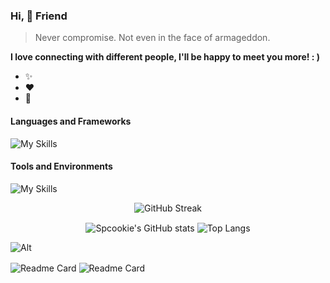 ### Hi, 👋 Friend

>  Never compromise. Not even in the face of armageddon.

**I love connecting with different people, I'll be happy to meet you more! : )**

- ✨
- ❤️
- 🌱

#### Languages and Frameworks
![My Skills](https://skillicons.dev/icons?i=java,kotlin,css,graphql,hibernate,html,js,md,mysql,regex,sass,spring,vue,py,bash&theme=light)

#### Tools and Environments
![My Skills](https://skillicons.dev/icons?i=docker,git,gradle,idea,kafka,linux,nginx,postman,redis,vscode,mongodb,maven&theme=light)

<p align="center"><img alt="GitHub Streak" src="https://streak-stats.demolab.com?user=spcookie&theme=cobalt&date_format=%5BY%20%5DM%20j&card_width=600"/></p>

<p align="center">
  <img alt="Spcookie's GitHub stats" align="center" src="https://github-readme-stats.vercel.app/api?username=spcookie&count_private=true&show_icons=true&theme=buefy"/>
  <img alt="Top Langs" align="center" src="https://github-readme-stats.vercel.app/api/top-langs/?username=spcookie&layout=compact"/>
</p>

![Alt](https://repobeats.axiom.co/api/embed/7e98cddc6e5cd745b5de4a017c71f67438600df1.svg "Repobeats analytics image")

<img alt="Readme Card" align="center" src="https://github-readme-stats.vercel.app/api/pin/?username=spcookie&repo=live-chat&show_icons=true&theme=buefy"/>
<img alt="Readme Card" align="center" src="https://github-readme-stats.vercel.app/api/pin/?username=spcookie&repo=live-chat-ui&show_icons=true&theme=buefy"/>

<!---
spcookie/spcookie is a ✨ special ✨ repository because its `README.md` (this file) appears on your GitHub profile.
You can click the Preview link to take a look at your changes.
--->
